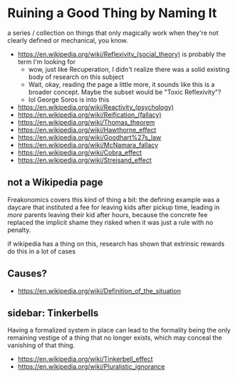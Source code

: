 # Ruining a Good Thing by Naming It

a series / collection on things that only magically work when they're not clearly defined or mechanical, you know.

- https://en.wikipedia.org/wiki/Reflexivity_(social_theory) is probably the term I'm looking for
  - wow, just like Recuperation, I didn't realize there was a solid existing body of research on this subject
  - Wait, okay, reading the page a little more, it sounds like this is a broader concept. Maybe the subset would be "Toxic Reflexivity"?
  - lol George Soros is into this
- https://en.wikipedia.org/wiki/Reactivity_(psychology)
- https://en.wikipedia.org/wiki/Reification_(fallacy)
- https://en.wikipedia.org/wiki/Thomas_theorem
- https://en.wikipedia.org/wiki/Hawthorne_effect
- https://en.wikipedia.org/wiki/Goodhart%27s_law
- https://en.wikipedia.org/wiki/McNamara_fallacy
- https://en.wikipedia.org/wiki/Cobra_effect
- https://en.wikipedia.org/wiki/Streisand_effect

## not a Wikipedia page

Freakonomics covers this kind of thing a bit: the defining example was a daycare that instituted a fee for leaving kids after pickup time, leading in *more* parents leaving their kid after hours, because the concrete fee replaced the implicit shame they risked when it was just a rule with no penalty.

if wikipedia has a thing on this, research has shown that extrinsic rewards do this in a lot of cases

## Causes?

- https://en.wikipedia.org/wiki/Definition_of_the_situation

## sidebar: Tinkerbells

Having a formalized system in place can lead to the formality being the only remaining vestige of a thing that no longer exists, which may conceal the vanishing of that thing.

- https://en.wikipedia.org/wiki/Tinkerbell_effect
- https://en.wikipedia.org/wiki/Pluralistic_ignorance
